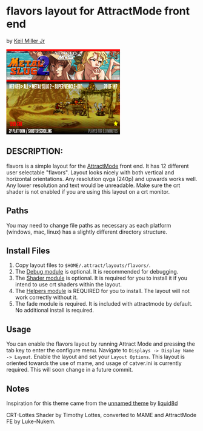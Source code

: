 # flavors layout for AttractMode front end

by [Keil Miller Jr](http://keilmillerjr.com)

![Image of layout](layout.png)

## DESCRIPTION:

flavors is a simple layout for the [AttractMode](http://attractmode.org) front end. It has 12 different user selectable "flavors". Layout looks nicely with both vertical and horizontal orientations. Any resolution qvga (240p) and upwards works well. Any lower resolution and text would be unreadable. Make sure the crt shader is not enabled if you are using this layout on a crt monitor.

## Paths

You may need to change file paths as necessary as each platform (windows, mac, linux) has a slightly different directory structure.

## Install Files

1. Copy layout files to `$HOME/.attract/layouts/flavors/`.
2. The [Debug module](https://github.com/keilmillerjr/debug-module) is optional. It is recommended for debugging.
3. The [Shader module](https://github.com/keilmillerjr/shader-module) is optional. It is required for you to install it if you intend to use crt shaders within the layout.
4. The [Helpers module](https://github.com/keilmillerjr/helpers-module) is REQUIRED for you to install. The layout will not work correctly without it.
5. The fade module is required. It is included with attractmode by default. No additional install is required.

## Usage

You can enable the flavors layout by running Attract Mode and pressing the tab key to enter the configure menu. Navigate to `Displays -> Display Name -> Layout`. Enable the layout and set your `Layout Options`. This layout is oriented towards the use of mame, and usage of catver.ini is currently required. This will soon change in a future commit.

## Notes

Inspiration for this theme came from the [unnamed theme](http://forum.attractmode.org/index.php?topic=1231.0) by [liquid8d](http://forum.attractmode.org/index.php?action=profile;u=4)

CRT-Lottes Shader by Timothy Lottes, converted to MAME and AttractMode FE by Luke-Nukem.
